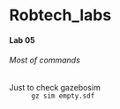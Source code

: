 # Robtech_labs

<h4>Lab 05</h4>

<h6>Most of commands</h6>

<dl>
    <dt>Just to check gazebosim</dt>
        <dd><code>gz sim empty.sdf</code></dd>
    <dt></dt>
        <dd><code></code></dd>
    <dt></dt>
        <dd><code></code></dd>
    <dt></dt>
        <dd><code></code></dd>   
</dl>